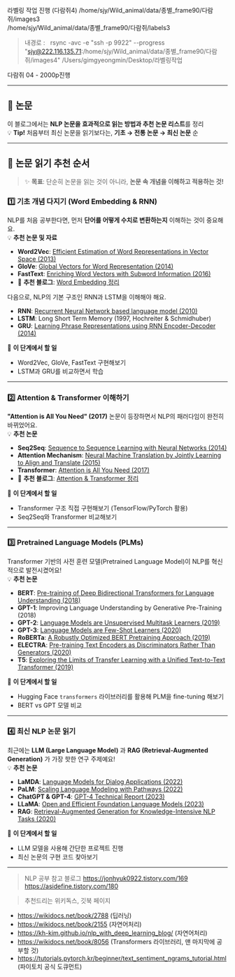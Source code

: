 라벨링 작업 진행 (다람쥐4)
/home/sjy/Wild_animal/data/종별_frame90/다람쥐/images3  
/home/sjy/Wild_animal/data/종별_frame90/다람쥐/labels3

> 내경로 :    rsync -avc -e "ssh -p 9922" --progress "sjy@222.116.135.71:/home/sjy/Wild_animal/data/종별_frame90/다람쥐/images4"  /Users/gimgyeongmin/Desktop/라벨링작업


다람쥐 04 - 2000p진행 

---
## 🚀 논문

이 블로그에서는 **NLP 논문을 효과적으로 읽는 방법과 추천 논문 리스트**를 정리  
💡 **Tip!** 처음부터 최신 논문을 읽기보다는, **기초 → 전통 논문 → 최신 논문** 순

---

## 📌 논문 읽기 추천 순서 

> ✨ **목표**: 단순히 논문을 읽는 것이 아니라, **논문 속 개념을 이해하고 적용하는 것!**

### 1️⃣ 기초 개념 다지기 (Word Embedding & RNN)

NLP를 처음 공부한다면, 먼저 **단어를 어떻게 수치로 변환하는지** 이해하는 것이 중요해요.  
💡 **추천 논문 및 자료**

- **Word2Vec**: [Efficient Estimation of Word Representations in Vector Space (2013)](https://arxiv.org/abs/1301.3781)
- **GloVe**: [Global Vectors for Word Representation (2014)](https://nlp.stanford.edu/pubs/glove.pdf)
- **FastText**: [Enriching Word Vectors with Subword Information (2016)](https://arxiv.org/abs/1607.04606)
- 📖 **추천 블로그**: [Word Embedding 정리](https://asidefine.tistory.com/152)

다음으로, NLP의 기본 구조인 RNN과 LSTM을 이해해야 해요.

- **RNN**: [Recurrent Neural Network based language model (2010)](https://arxiv.org/abs/1409.3215)
- **LSTM**: Long Short Term Memory (1997, Hochreiter & Schmidhuber)
- **GRU**: [Learning Phrase Representations using RNN Encoder-Decoder (2014)](https://arxiv.org/abs/1406.1078)

📌 **이 단계에서 할 일**

- Word2Vec, GloVe, FastText 구현해보기
- LSTM과 GRU를 비교하면서 학습

---

### 2️⃣ Attention & Transformer 이해하기

**"Attention is All You Need" (2017)** 논문이 등장하면서 NLP의 패러다임이 완전히 바뀌었어요.  
💡 **추천 논문**

- **Seq2Seq**: [Sequence to Sequence Learning with Neural Networks (2014)](https://arxiv.org/abs/1409.3215)
- **Attention Mechanism**: [Neural Machine Translation by Jointly Learning to Align and Translate (2015)](https://arxiv.org/abs/1409.0473)
- **Transformer**: [Attention is All You Need (2017)](https://arxiv.org/abs/1706.03762)
- 📖 **추천 블로그**: [Attention & Transformer 정리](https://asidefine.tistory.com/153)

📌 **이 단계에서 할 일**

- Transformer 구조 직접 구현해보기 (TensorFlow/PyTorch 활용)
- Seq2Seq와 Transformer 비교해보기

---

### 3️⃣ Pretrained Language Models (PLMs)

Transformer 기반의 사전 훈련 모델(Pretrained Language Model)이 NLP를 혁신적으로 발전시켰어요!  
💡 **추천 논문**

- **BERT**: [Pre-training of Deep Bidirectional Transformers for Language Understanding (2018)](https://arxiv.org/abs/1810.04805)
- **GPT-1**: Improving Language Understanding by Generative Pre-Training (2018)
- **GPT-2**: [Language Models are Unsupervised Multitask Learners (2019)](https://cdn.openai.com/better-language-models/language_models_are_unsupervised_multitask_learners.pdf)
- **GPT-3**: [Language Models are Few-Shot Learners (2020)](https://arxiv.org/abs/2005.14165)
- **RoBERTa**: [A Robustly Optimized BERT Pretraining Approach (2019)](https://arxiv.org/abs/1907.11692)
- **ELECTRA**: [Pre-training Text Encoders as Discriminators Rather Than Generators (2020)](https://arxiv.org/abs/2003.10555)
- **T5**: [Exploring the Limits of Transfer Learning with a Unified Text-to-Text Transformer (2019)](https://arxiv.org/abs/1910.10683)

📌 **이 단계에서 할 일**

- Hugging Face `transformers` 라이브러리를 활용해 PLM을 fine-tuning 해보기
- BERT vs GPT 모델 비교

---

### 4️⃣ 최신 NLP 논문 읽기

최근에는 **LLM (Large Language Model)** 과 **RAG (Retrieval-Augmented Generation)** 가 가장 핫한 연구 주제예요!  
💡 **추천 논문**

- **LaMDA**: [Language Models for Dialog Applications (2022)](https://arxiv.org/abs/2201.08239)
- **PaLM**: [Scaling Language Modeling with Pathways (2022)](https://arxiv.org/abs/2204.02311)
- **ChatGPT & GPT-4**: [GPT-4 Technical Report (2023)](https://arxiv.org/abs/2303.08774)
- **LLaMA**: [Open and Efficient Foundation Language Models (2023)](https://arxiv.org/abs/2302.13971)
- **RAG**: [Retrieval-Augmented Generation for Knowledge-Intensive NLP Tasks (2020)](https://arxiv.org/abs/2005.11401)

📌  **이 단계에서 할 일**

- LLM 모델을 사용해 간단한 프로젝트 진행
- 최신 논문의 구현 코드 찾아보기

---


> NLP 공부 참고 블로그
https://jonhyuk0922.tistory.com/169
https://asidefine.tistory.com/180


> 추천드리는 위키독스, 깃북 페이지
- https://wikidocs.net/book/2788 (딥러닝)  
- https://wikidocs.net/book/2155 (자연어처리)  
- https://kh-kim.github.io/nlp_with_deep_learning_blog/ (자연어처리)  
- https://wikidocs.net/book/8056 (Transformers 라이브러리, 맨 마지막에 공부할 것)  
- https://tutorials.pytorch.kr/beginner/text_sentiment_ngrams_tutorial.html (파이토치 공식 도큐먼트)

